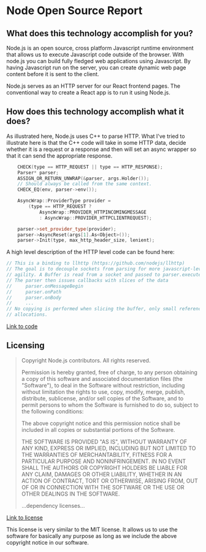 # Node Open Source Report
## What does this technology accomplish for you?

Node.js is an open source, cross platform Javascript runtime environment that allows us to execute Javascript code outside of the browser. With node.js you can build fully fledged web applications using Javascript. By having Javascript run on the server, you can create dynamic web page content before it is sent to the client.

Node.js serves as an HTTP server for our React frontend pages. The conventional way to create a React app is to run it using Node.js.

## How does this technology accomplish what it does?

As illustrated here, Node.js uses C++ to parse HTTP. What I've tried to illustrate here is that the C++ code will take in some HTTP data, decide whether it is a request or a response and then will set an async wrapper so that it can send the appropriate response. 

```cpp
    CHECK(type == HTTP_REQUEST || type == HTTP_RESPONSE);
    Parser* parser;
    ASSIGN_OR_RETURN_UNWRAP(&parser, args.Holder());
    // Should always be called from the same context.
    CHECK_EQ(env, parser->env());

    AsyncWrap::ProviderType provider =
        (type == HTTP_REQUEST ?
            AsyncWrap::PROVIDER_HTTPINCOMINGMESSAGE
            : AsyncWrap::PROVIDER_HTTPCLIENTREQUEST);

    parser->set_provider_type(provider);
    parser->AsyncReset(args[1].As<Object>());
    parser->Init(type, max_http_header_size, lenient);
```


A high level description of the HTTP level code can be found here:

```cpp
// This is a binding to llhttp (https://github.com/nodejs/llhttp)
// The goal is to decouple sockets from parsing for more javascript-level
// agility. A Buffer is read from a socket and passed to parser.execute().
// The parser then issues callbacks with slices of the data
//     parser.onMessageBegin
//     parser.onPath
//     parser.onBody
//     ...
// No copying is performed when slicing the buffer, only small reference
// allocations.
```
[Link to code][node-parser]
## Licensing
>Copyright Node.js contributors. All rights reserved.
>
>Permission is hereby granted, free of charge, to any person obtaining a copy
of this software and associated documentation files (the "Software"), to
deal in the Software without restriction, including without limitation the
rights to use, copy, modify, merge, publish, distribute, sublicense, and/or
sell copies of the Software, and to permit persons to whom the Software is
furnished to do so, subject to the following conditions:
>
>The above copyright notice and this permission notice shall be included in
all copies or substantial portions of the Software.
>
>THE SOFTWARE IS PROVIDED "AS IS", WITHOUT WARRANTY OF ANY KIND, EXPRESS OR
IMPLIED, INCLUDING BUT NOT LIMITED TO THE WARRANTIES OF MERCHANTABILITY,
FITNESS FOR A PARTICULAR PURPOSE AND NONINFRINGEMENT. IN NO EVENT SHALL THE
AUTHORS OR COPYRIGHT HOLDERS BE LIABLE FOR ANY CLAIM, DAMAGES OR OTHER
LIABILITY, WHETHER IN AN ACTION OF CONTRACT, TORT OR OTHERWISE, ARISING
FROM, OUT OF OR IN CONNECTION WITH THE SOFTWARE OR THE USE OR OTHER DEALINGS
IN THE SOFTWARE.
>
>...dependency licenses...

[Link to license][node-license]

This license is very similar to the MIT license. It allows us to use the software for basically any purpose as long as we include the above copyright notice in our software.





[node-license]: https://github.com/nodejs/node/blob/master/LICENSE
[node-parser]: https://github.com/nodejs/node/blob/master/src/node_http_parser.cc

